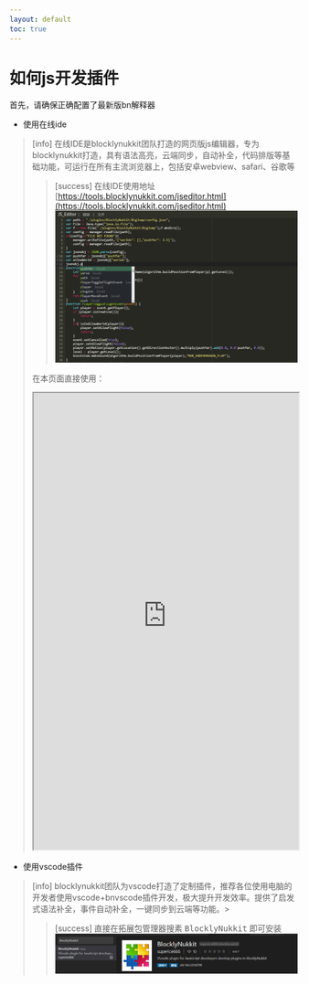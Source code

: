 ```yaml
---
layout: default
toc: true
---
```

#  如何js开发插件
首先，请确保正确配置了最新版bn解释器
- 使用在线ide
>[info] 在线IDE是blocklynukkit团队打造的网页版js编辑器，专为blocklynukkit打造，具有语法高亮，云端同步，自动补全，代码排版等基础功能，可运行在所有主流浏览器上，包括安卓webview、safari、谷歌等
> >[success] 在线IDE使用地址 [https://tools.blocklynukkit.com/jseditor.html](https://tools.blocklynukkit.com/jseditor.html)
> > ![](../../images/screenshot_1590291306297.png)
> 
> 在本页面直接使用：
> <iframe src="https://tools.blocklynukkit.com/jseditor.html" width="100%" height="800px"></iframe>

- 使用vscode插件
>[info] blocklynukkit团队为vscode打造了定制插件，推荐各位使用电脑的开发者使用vscode+bnvscode插件开发，极大提升开发效率。提供了启发式语法补全，事件自动补全，一键同步到云端等功能。>
> >[success] 直接在拓展包管理器搜素 <kbd>BlocklyNukkit</kbd> 即可安装
> > ![](../../images/screenshot_1590291788566.png)